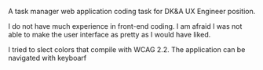 A task manager web application coding task for DK&A UX Engineer position.

I do not have much experience in front-end coding. I am afraid I was not able to make the user interface
as pretty as I would have liked.

I tried to slect colors that compile with WCAG 2.2. The application can be navigated with keyboarf
